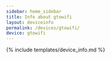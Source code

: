 ```yaml
---
sidebar: home_sidebar
title: Info about gtowifi
layout: deviceinfo
permalink: /devices/gtowifi/
device: gtowifi
---
```

{% include templates/device_info.md %}
